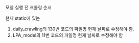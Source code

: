 모델 실행 전 크롤링 순서 

현재 static에 있는
1. daily_crawling의 130번 코드의 파일명 현재 날짜로 수정해야 함.
2. LPA_model의 11번 코드의 파일명 현재 날짜로 수정해야 함 

